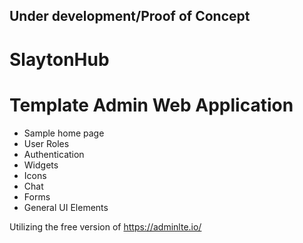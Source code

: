 ## Under development/Proof of Concept
# SlaytonHub
# Template Admin Web Application
- Sample home page
- User Roles
- Authentication 
- Widgets
- Icons
- Chat 
- Forms
- General UI Elements 

Utilizing the free version of https://adminlte.io/
